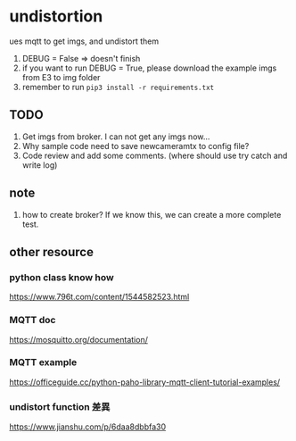 # undistortion

ues mqtt to get imgs, and undistort them

1. DEBUG = False => doesn't finish
2. if you want to run DEBUG = True, please download the example imgs from E3 to img folder
3. remember to run `pip3 install -r requirements.txt`

## TODO

1. Get imgs from broker. I can not get any imgs now...
2. Why sample code need to save newcameramtx to config file?
3. Code review and add some comments. (where should use try catch and write log)

## note

1. how to create broker? If we know this, we can create a more complete test.

## other resource

### python class know how

https://www.796t.com/content/1544582523.html

### MQTT doc

https://mosquitto.org/documentation/

### MQTT example

https://officeguide.cc/python-paho-library-mqtt-client-tutorial-examples/

### undistort function 差異

https://www.jianshu.com/p/6daa8dbbfa30